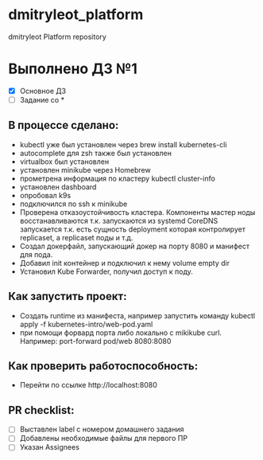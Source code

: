 # dmitryleot_platform
dmitryleot Platform repository
# Выполнено ДЗ №1

 - [X] Основное ДЗ
 - [ ] Задание со *

## В процессе сделано:
 - kubectl уже был установлен через brew install kubernetes-cli
 - autocomplete для zsh также был установлен
 - virtualbox был установлен
 - установлен minikube через Homebrew
 - прометрена информация по кластеру kubectl cluster-info
 - установлен dashboard
 - опробовал k9s
 - подключился по ssh к minikube
 - Проверена отказоустойчивость кластера.
   Компоненты мастер ноды восстанавливаются т.к. запускаются из systemd
   CoreDNS запускается т.к. есть сущность deployment которая контролирует replicaset, а replicaset поды и т.д.
 - Создал докерфайл, запускающий докер на порту 8080 и манифест для пода.
 - Добавил init контейнер и подключил к нему volume empty dir
 - Установил Kube Forwarder, получил доступ к поду.  

## Как запустить проект:
 - Создать runtime из манифеста, например запустить команду kubectl apply -f kubernetes-intro/web-pod.yaml
 - при помощи форвард порта либо локально с mikikube curl. Например: port-forward pod/web 8080:8080

## Как проверить работоспособность:
 - Перейти по ссылке http://localhost:8080

## PR checklist:
 - [ ] Выставлен label с номером домашнего задания
 - [ ] Добавлены необходимые файлы для первого ПР
 - [ ] Указан Assignees
